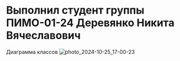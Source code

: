 # Выполнил студент группы ПИМО-01-24 Деревянко Никита Вячеславович
Диаграмма классов
![photo_2024-10-25_17-00-23](https://github.com/user-attachments/assets/cd964aa5-0170-4862-a806-1e2b385d38ce)
